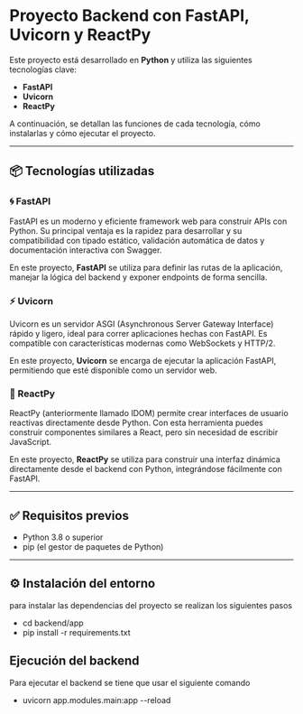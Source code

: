 # Proyecto Backend con FastAPI, Uvicorn y ReactPy

Este proyecto está desarrollado en **Python** y utiliza las siguientes tecnologías clave:

- **FastAPI**
- **Uvicorn**
- **ReactPy**

A continuación, se detallan las funciones de cada tecnología, cómo instalarlas y cómo ejecutar el proyecto.

---

## 📦 Tecnologías utilizadas

### 🌀 FastAPI
FastAPI es un moderno y eficiente framework web para construir APIs con Python. Su principal ventaja es la rapidez para desarrollar y su compatibilidad con tipado estático, validación automática de datos y documentación interactiva con Swagger.

En este proyecto, **FastAPI** se utiliza para definir las rutas de la aplicación, manejar la lógica del backend y exponer endpoints de forma sencilla.

### ⚡ Uvicorn
Uvicorn es un servidor ASGI (Asynchronous Server Gateway Interface) rápido y ligero, ideal para correr aplicaciones hechas con FastAPI. Es compatible con características modernas como WebSockets y HTTP/2.

En este proyecto, **Uvicorn** se encarga de ejecutar la aplicación FastAPI, permitiendo que esté disponible como un servidor web.

### 🧩 ReactPy
ReactPy (anteriormente llamado IDOM) permite crear interfaces de usuario reactivas directamente desde Python. Con esta herramienta puedes construir componentes similares a React, pero sin necesidad de escribir JavaScript.

En este proyecto, **ReactPy** se utiliza para construir una interfaz dinámica directamente desde el backend con Python, integrándose fácilmente con FastAPI.

---

## ✅ Requisitos previos

- Python 3.8 o superior
- pip (el gestor de paquetes de Python)

---

## ⚙️ Instalación del entorno

para instalar las dependencias del proyecto se realizan los siguientes pasos

- cd backend/app
- pip install -r requirements.txt


## Ejecución del backend

Para ejecutar el backend se tiene que usar el siguiente comando

- uvicorn app.modules.main:app --reload

